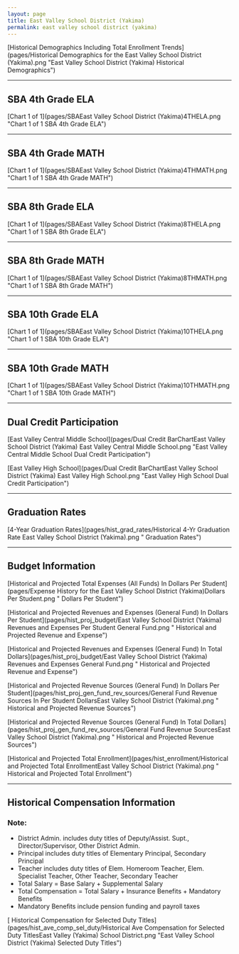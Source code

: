 ```yaml
---
layout: page
title: East Valley School District (Yakima)
permalink: east valley school district (yakima)
---
```



[Historical Demographics Including Total Enrollment Trends](pages/Historical Demographics for the East Valley School District (Yakima).png "East Valley School District (Yakima) Historical Demographics")

___

## SBA 4th Grade ELA

[Chart 1 of 1](pages/SBAEast Valley School District (Yakima)4THELA.png "Chart 1 of 1 SBA 4th Grade ELA")


___

## SBA 4th Grade MATH

[Chart 1 of 1](pages/SBAEast Valley School District (Yakima)4THMATH.png "Chart 1 of 1 SBA 4th Grade MATH")


___

## SBA 8th Grade ELA

[Chart 1 of 1](pages/SBAEast Valley School District (Yakima)8THELA.png "Chart 1 of 1 SBA 8th Grade ELA")


___

## SBA 8th Grade MATH

[Chart 1 of 1](pages/SBAEast Valley School District (Yakima)8THMATH.png "Chart 1 of 1 SBA 8th Grade MATH")


___

## SBA 10th Grade ELA

[Chart 1 of 1](pages/SBAEast Valley School District (Yakima)10THELA.png "Chart 1 of 1 SBA 10th Grade ELA")


___

## SBA 10th Grade MATH

[Chart 1 of 1](pages/SBAEast Valley School District (Yakima)10THMATH.png "Chart 1 of 1 SBA 10th Grade MATH")


___

## Dual Credit Participation

[East Valley Central Middle School](pages/Dual Credit BarChartEast Valley School District (Yakima) East Valley Central Middle School.png "East Valley Central Middle School Dual Credit Participation")

[East Valley High School](pages/Dual Credit BarChartEast Valley School District (Yakima) East Valley High School.png "East Valley High School Dual Credit Participation")


___

## Graduation Rates

[4-Year Graduation Rates](pages/hist_grad_rates/Historical 4-Yr Graduation Rate East Valley School District (Yakima).png " Graduation Rates")


___

## Budget Information

[Historical and Projected Total Expenses (All Funds) In Dollars Per Student](pages/Expense History for the East Valley School District (Yakima)Dollars Per Student.png " Dollars Per Student")

[Historical and Projected Revenues and Expenses (General Fund) In Dollars Per Student](pages/hist_proj_budget/East Valley School District (Yakima) Revenues and Expenses Per Student General Fund.png " Historical and Projected Revenue and Expense")

[Historical and Projected Revenues and Expenses (General Fund) In Total Dollars](pages/hist_proj_budget/East Valley School District (Yakima) Revenues and Expenses General Fund.png " Historical and Projected Revenue and Expense")

[Historical and Projected Revenue Sources (General Fund) In Dollars Per Student](pages/hist_proj_gen_fund_rev_sources/General Fund Revenue Sources In Per Student DollarsEast Valley School District (Yakima).png " Historical and Projected Revenue Sources")

[Historical and Projected Revenue Sources (General Fund) In Total Dollars](pages/hist_proj_gen_fund_rev_sources/General Fund Revenue SourcesEast Valley School District (Yakima).png " Historical and Projected Revenue Sources")

[Historical and Projected Total Enrollment](pages/hist_enrollment/Historical and Projected Total EnrollmentEast Valley School District (Yakima).png " Historical and Projected Total Enrollment")


___

## Historical Compensation Information
### Note:
- District Admin. includes duty titles of Deputy/Assist. Supt., Director/Supervisor, Other District Admin.
- Principal includes duty titles of Elementary Principal, Secondary Principal
- Teacher includes duty titles of Elem. Homeroom Teacher, Elem. Specialist Teacher, Other Teacher, Secondary Teacher
- Total Salary = Base Salary + Supplemental Salary
- Total Compensation = Total Salary + Insurance Benefits + Mandatory Benefits
- Mandatory Benefits include pension funding and payroll taxes

[ Historical Compensation for Selected Duty Titles](pages/hist_ave_comp_sel_duty/Historical Ave Compensation for Selected Duty TitlesEast Valley (Yakima) School District.png "East Valley School District (Yakima) Selected Duty Titles")

